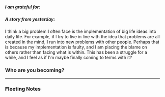 ##### I am grateful for:



##### A story from yesterday:

I think a big problem I often face is the implementation of big life ideas into daily life. For example, if I try to live in line with the idea that problems are all created in the mind, I run into new problems with other people. Perhaps that is because my implementation is faulty, and I am placing the blame on others rather than facing what is within. This has been a struggle for a while, and I feel as if I'm maybe finally coming to terms with it?


### Who are you becoming?

---

### Fleeting Notes

